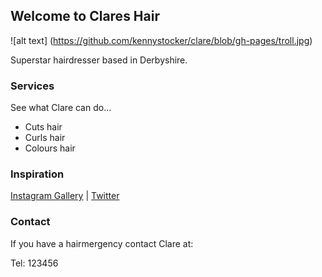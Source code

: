 ## Welcome to Clares Hair

![alt text] (https://github.com/kennystocker/clare/blob/gh-pages/troll.jpg)

Superstar hairdresser based in Derbyshire.

### Services

See what Clare can do...

- Cuts hair
- Curls hair
- Colours hair

### Inspiration

[Instagram Gallery](https://instagram.com) | [Twitter](https://twitter.com)

### Contact

If you have a hairmergency contact Clare at:

Tel: 123456

